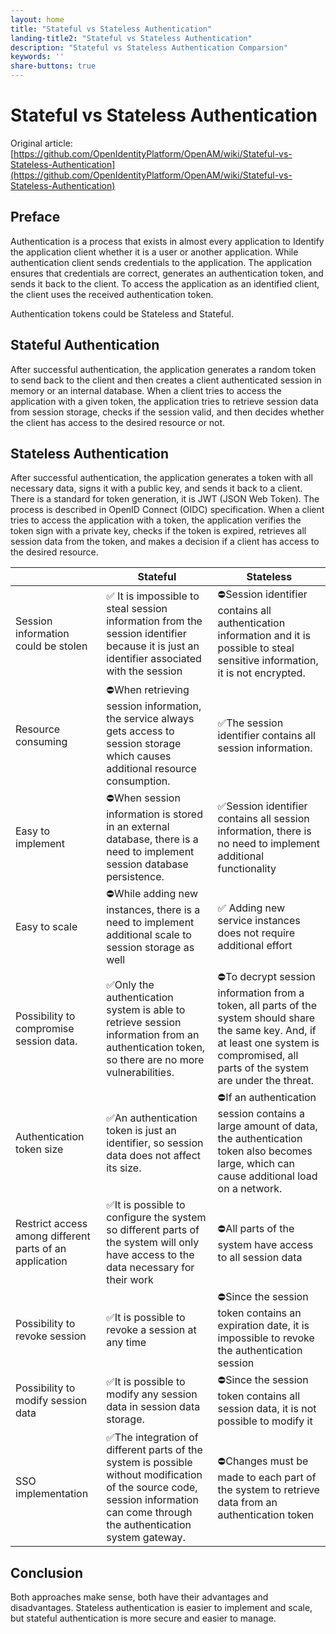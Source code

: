 ```yaml
---
layout: home
title: "Stateful vs Stateless Authentication"
landing-title2: "Stateful vs Stateless Authentication"
description: "Stateful vs Stateless Authentication Comparsion"
keywords: ''
share-buttons: true
---
```

<h1>Stateful vs Stateless Authentication</h1>

Original article: [https://github.com/OpenIdentityPlatform/OpenAM/wiki/Stateful-vs-Stateless-Authentication](https://github.com/OpenIdentityPlatform/OpenAM/wiki/Stateful-vs-Stateless-Authentication)

## Preface
Authentication is a process that exists in almost every application to Identify the application client whether it is a user or another application. While authentication client sends credentials to the application. The application ensures that credentials are correct, generates an authentication token, and sends it back to the client. To access the application as an identified client, the client uses the received authentication token.

Authentication tokens could be Stateless and Stateful.

## Stateful Authentication
After successful authentication, the application generates a random token to send back to the client and then creates a client authenticated session in memory or an internal database. When a client tries to access the application with a given token, the application tries to retrieve session data from session storage, checks if the session valid, and then decides whether the client has access to the desired resource or not.

## Stateless Authentication
After successful authentication, the application generates a token with all necessary data, signs it with a public key, and sends it back to a client. There is a standard for token generation, it is JWT (JSON Web Token). The process is described in OpenID Connect (OIDC) specification. When a client tries to access the application with a token, the application verifies the token sign with a private key, checks if the token is expired, retrieves all session data from the token, and makes a decision if a client has access to the desired resource.

| |Stateful|Stateless|
|-|-|-|
|Session information could be stolen|&#9989; It is impossible to steal session information from the session identifier because it is just an identifier associated with the session|&#9940;Session identifier contains all authentication information and it is possible to steal sensitive information, it is not encrypted.|
|Resource consuming|&#9940;When retrieving session information, the service always gets access to session storage which causes additional resource consumption.|&#9989;The session identifier contains all session information.|
|Easy to implement|&#9940;When session information is stored in an external database, there is a need to implement session database persistence.|&#9989;Session identifier contains all session information, there is no need to implement additional functionality|
|Easy to scale|&#9940;While adding new instances, there is a need to implement additional scale to session storage as well|&#9989; Adding new service instances does not require additional effort|
|Possibility to compromise session data.|&#9989;Only the authentication system is able to retrieve session information from an authentication token, so there are no more vulnerabilities.|&#9940;To decrypt session information from a token, all parts of the system should share the same key. And, if at least one system is compromised, all parts of the system are under the threat.|
|Authentication token size|&#9989;An authentication token is just an identifier, so session data does not affect its size.|&#9940;If an authentication session contains a large amount of data, the authentication token also becomes large, which can cause additional load on a network.|
|Restrict access among different parts of an application|&#9989;It is possible to configure the system so different parts of the system will only have access to the data necessary for their work|&#9940;All parts of the system have access to all session data|
|Possibility to revoke session|&#9989;It is possible to revoke a session at any time|&#9940;Since the session token contains an expiration date, it is impossible to revoke the authentication session|
|Possibility to modify session data|&#9989;It is possible to modify any session data in session data storage.|&#9940;Since the session token contains all session data, it is not possible to modify it|
|SSO implementation|&#9989;The integration of different parts of the system is possible without modification of the source code, session information can come through the authentication system gateway.|&#9940;Changes must be made to each part of the system to retrieve data from an authentication token|

## Conclusion
Both approaches make sense, both have their advantages and disadvantages. Stateless authentication is easier to implement and scale, but stateful authentication is more secure and easier to manage.
